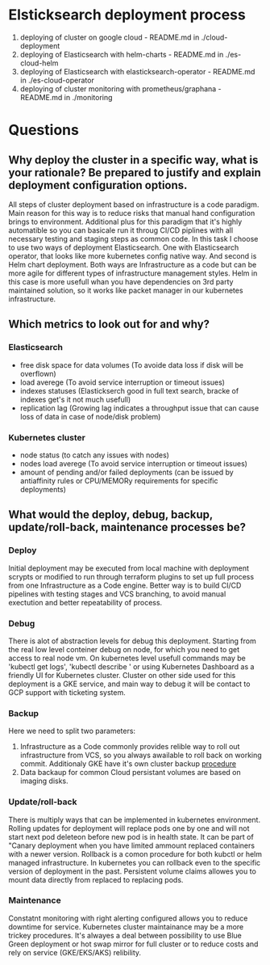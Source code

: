 # Elsticksearch deployment process

1. deploying of cluster on google cloud - README.md in ./cloud-deployment
2. deploying of Elasticsearch with helm-charts - README.md in ./es-cloud-helm
3. deploying of Elasticsearch with elasticksearch-operator - README.md in ./es-cloud-operator
4. deploying of cluster monitoring with prometheus/graphana - README.md in ./monitoring


# Questions


## Why deploy the cluster in a specific way, what is your rationale? Be prepared to justify and explain deployment configuration options.

All steps of cluster deployment based on infrastructure is a code paradigm. Main reason for this way is to reduce risks that manual hand configuration brings to environment. Additional plus for this paradigm that it's highly automatible so you can basicale run it throug CI/CD piplines with all necessary testing and staging steps as common code. In this task I choose to use two ways of deployment Elasticsearch. One with Elasticsearch operator, that looks like more kubernetes config native way. And second is Helm chart deployment. Both ways are Infrastructure as a code but can be more agile for different types of infrastructure management styles. Helm in this case is more usefull whan you have dependencies on 3rd party maintained solution, so it works like packet manager in our kubernetes infrastructure.

## Which metrics to look out for and why?

### Elasticsearch

- free disk space for data volumes (To avoide data loss if disk will be overflown)
- load averege (To avoid service interruption or timeout issues)
- indexes statuses (Elastickserch good in full text search, bracke of indexes get's it not much usefull)
- replication lag (Growing lag indicates a throughput issue that can cause loss of data in case of node/disk problem)

### Kubernetes cluster

- node status (to catch any issues with nodes)
- nodes load averege (To avoid service interruption or timeout issues)
- amount of pending and/or failed deployments (can be issued by antiaffinity rules or CPU/MEMORy requirements for specific deployments)

## What would the deploy, debug, backup, update/roll-back, maintenance processes be?

### Deploy

Initial deployment may be executed from local machine with deployment scrypts or modified to run through terraform plugins to set up full process from one Infrastructure as a Code engine. Better way is to build CI/CD pipelines with testing stages and VCS branching, to avoid manual exectution and better repeatability of process.

### Debug

There is alot of abstraction levels for debug this deployment. Starting from the real low level conteiner debug on node, for which you need to get access to real node vm. On kubernetes level usefull commands may be 'kubectl get logs', 'kubectl describe <object>' or using Kubernetes Dashboard as a friendly UI for Kubernetes cluster. Cluster on other side used for this deployment is a GKE service, and main way to debug it will be contact to GCP support with ticketing system.

### Backup
Here we need to split two parameters:
1. Infrastructure as a Code commonly provides relible way to roll out infrastructure from VCS, so you always awailable to roll back on working commit. Additionaly GKE have it's own cluster backup [procedure](https://cloud.google.com/anthos/clusters/docs/on-prem/1.4/how-to/backing-up)
2. Data backaup for common Cloud persistant volumes are based on imaging disks. 


### Update/roll-back

There is multiply ways that can be implemented in kubernetes environment. Rolling updates for deployment will replace pods one by one and will not start next pod deleteon before new pod is in health state. It can be part of "Canary deployment when you have limited ammount replaced containers with a newer version. Rollback is a comon procedure for both kubctl or helm managed infrastructure. In kubernetes you can rollback even to the specific version of deployment in the past. Persistent volume claims allowes you to mount data directly from replaced to replacing pods.

### Maintenance

Constatnt monitoring with right alerting configured allows you to reduce downtime for service. Kubernetes cluster maintainance may be a more trickey procedures. It's alwayes a deal between possibility to use Blue Green deployment or hot swap mirror for full cluster or to reduce costs and rely on service (GKE/EKS/AKS) relibility.